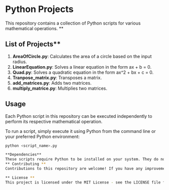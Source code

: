 # Python Projects

This repository contains a collection of Python scripts for various mathematical operations.
**
## List of Projects**

1. **AreaOfCircle.py**: Calculates the area of a circle based on the input radius.
2. **LinearEquation.py**: Solves a linear equation in the form ax + b = 0.
3. **Quad.py**: Solves a quadratic equation in the form ax^2 + bx + c = 0.
4. **Tranpose_matrix.py**: Transposes a matrix.
5. **add_matrices.py**: Adds two matrices.
6. **multiply_matrice.py**: Multiplies two matrices.

## Usage

Each Python script in this repository can be executed independently to perform its respective mathematical operation. 

To run a script, simply execute it using Python from the command line or your preferred Python environment:

```bash
python <script_name>.py

**Dependencies**
These scripts require Python to be installed on your system. They do not have any external dependencies.
** Contributing **
Contributions to this repository are welcome! If you have any improvements, bug fixes, or additional features to add, feel free to fork this repository, make your changes, and submit a pull request.

** License **
This project is licensed under the MIT License - see the LICENSE file for details.

